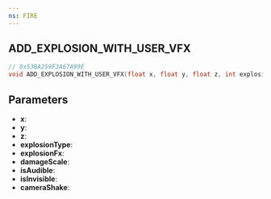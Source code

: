 ```yaml
---
ns: FIRE
---
```

## ADD_EXPLOSION_WITH_USER_VFX

```c
// 0x53BA259F3A67A99E
void ADD_EXPLOSION_WITH_USER_VFX(float x, float y, float z, int explosionType, Hash explosionFx, float damageScale, BOOL isAudible, BOOL isInvisible, float cameraShake);
```

## Parameters
* **x**:
* **y**:
* **z**:
* **explosionType**:
* **explosionFx**:
* **damageScale**:
* **isAudible**:
* **isInvisible**:
* **cameraShake**:
